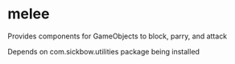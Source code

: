 # melee
Provides components for GameObjects to block, parry, and attack

Depends on com.sickbow.utilities package being installed  
